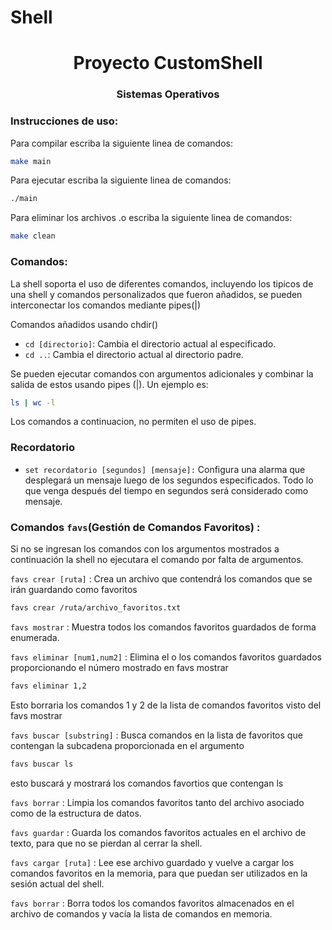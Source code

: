 # Shell
<h1 align="center">Proyecto CustomShell</h1>
<h3 align="center">Sistemas Operativos</h3>

### Instrucciones de uso:
Para compilar escriba la siguiente linea de comandos:
```sh
make main
```
Para ejecutar escriba la siguiente linea de comandos:
```sh
./main
```
Para eliminar los archivos .o escriba la siguiente linea de comandos:
```sh
make clean
```

### Comandos:

La shell soporta el uso de diferentes comandos, incluyendo los tipicos de una shell y comandos personalizados que fueron añadidos, se pueden interconectar los comandos mediante pipes(|)

Comandos añadidos usando chdir()
- `cd [directorio]`: Cambia el directorio actual al especificado.
- `cd ..`: Cambia el directorio actual al directorio padre.

Se pueden ejecutar comandos con argumentos adicionales y combinar la salida de estos usando pipes (|). Un ejemplo es:
```sh
ls | wc -l
```

Los comandos a continuacion, no permiten el uso de pipes. 

### Recordatorio 
- `set recordatorio [segundos] [mensaje]:` Configura una alarma que desplegará un mensaje luego de los segundos especificados. Todo lo que venga después del 
tiempo en segundos será considerado como mensaje.

### Comandos `favs`(Gestión de Comandos Favoritos) :

Si no se ingresan los comandos con los argumentos mostrados a continuación la shell no ejecutara el comando por falta de argumentos.

`favs crear [ruta]` : Crea un archivo que contendrá los comandos que se irán guardando como favoritos
```sh
favs crear /ruta/archivo_favoritos.txt
```

`favs mostrar` : Muestra todos los comandos favoritos guardados de forma enumerada. 

`favs eliminar [num1,num2]` : Elimina el o los comandos favoritos guardados proporcionando el número
mostrado en favs mostrar
```sh
favs eliminar 1,2
```
Esto borraria los comandos 1 y 2 de la lista de comandos favoritos visto del favs mostrar

`favs buscar [substring]` : Busca comandos en la lista de favoritos que contengan la subcadena proporcionada en el argumento
```sh
favs buscar ls  
```
esto buscará y mostrará los comandos favortios que contengan ls

`favs borrar` : Limpia los comandos favoritos tanto del archivo asociado como de la estructura de datos.

`favs guardar` : Guarda los comandos favoritos actuales en el archivo de texto, para que no se pierdan al cerrar la shell.

`favs cargar [ruta]` : Lee ese archivo guardado y vuelve a cargar los comandos favoritos en la memoria, para que puedan ser utilizados en la sesión actual del shell.

`favs borrar` :  Borra todos los comandos favoritos almacenados en el archivo de comandos y vacía la lista de comandos en memoria.
